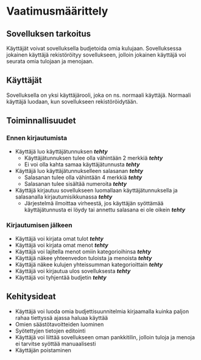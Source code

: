 # Vaatimusmäärittely
## Sovelluksen tarkoitus
Käyttäjät voivat sovelluksella budjetoida omia kulujaan. Sovelluksessa jokainen käyttäjä rekistöröityy sovellukseen, jolloin jokainen käyttäjä voi 
seurata omia tulojaan ja menojaan.
## Käyttäjät
Sovelluksella on yksi käyttäjärooli, joka on ns. normaali käyttäjä. Normaali käyttäjä luodaan, kun sovellukseen rekistöröidytään.
## Toiminnallisuudet
### Ennen kirjautumista
- Käyttäjä luo käyttäjätunnuksen ***tehty***
  - Käyttäjätunnuksen tulee olla vähintään 2 merkkiä ***tehty***
  - Ei voi olla kahta samaa käyttäjätunnusta ***tehty***
- Käyttäjä luo käyttäjätunnukselleen salasanan ***tehty***
  - Salasanan tulee olla vähintään 4 merkkiä ***tehty***
  - Salasanan tulee sisältää numeroita ***tehty***
- Käyttäjä kirjautuu sovellukseen luomallaan käyttäjätunnuksella ja salasanalla kirjautumisikkunassa ***tehty***
  - Järjestelmä ilmoittaa virheestä, jos käyttäjän syöttämää käyttäjätunnusta ei löydy tai annettu salasana ei ole oikein ***tehty***
### Kirjautumisen jälkeen
- Käyttäjä voi kirjata omat tulot ***tehty***
- Käyttäjä voi kirjata omat menot ***tehty***
- Käyttäjä voi lajitella menot omiin kategorioihinsa ***tehty***
- Käyttäjä näkee yhteenvedon tuloista ja menoista ***tehty***
- Käyttäjä näkee kulujen yhteissumman kategorioittain ***tehty***
- Käyttäjä voi kirjautua ulos sovelluksesta ***tehty***
- Käyttäjä voi tyhjentää budjetin ***tehty***
## Kehitysideat
- Käyttäjä voi luoda omia budjettisuunnitelmia kirjaamalla kuinka paljon rahaa tiettyssä ajassa haluaa käyttää
- Omien säästötavoitteiden luominen
- Syötettyjen tietojen editointi 
- Käyttäjä voi liittää sovellukseen oman pankkitilin, jolloin tuloja ja menoja ei tarvitse syöttää manuaalisesti
- Käyttäjän poistaminen



